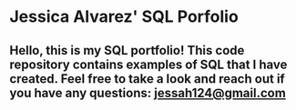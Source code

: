 # Jessica Alvarez' SQL Porfolio
## Hello, this is my SQL portfolio! This code repository contains examples of SQL that I have created. Feel free to take a look and reach out if you have any questions: jessah124@gmail.com
